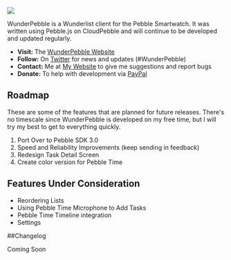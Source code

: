 <img src="https://wunderpebble.com/wp-content/uploads/sites/2/2016/06/banner-color.png">

WunderPebble is a Wunderlist client for the Pebble Smartwatch. It was written using Pebble.js on CloudPebble and will continue to be developed and updated regularly.

* **Visit:** The [WunderPebble Website](https://wunderpebble.com)
* **Follow:** On [Twitter](http://twitter.com/jahdaic) for news and updates (#WunderPebble)
* **Contact:** Me at [My Website](http://wunderpebble.com/contact) to give me suggestions and report bugs
* **Donate:** To help with development via [PayPal](https://www.paypal.com/cgi-bin/webscr?cmd=_s-xclick&hosted_button_id=MXB2U5XFZBKB6)

## Roadmap
These are some of the features that are planned for future releases. There's no timescale since WunderPebble is developed on my free time, but I will try my best to get to everything quickly.

1. Port Over to Pebble SDK 3.0
2. Speed and Reliability Improvements (keep sending in feedback)
2. Redesign Task Detail Screen
3. Create color version for Pebble Time

## Features Under Consideration
- Reordering Lists
- Using Pebble Time Microphone to Add Tasks
- Pebble Time Timeline integration
- Settings

##Changelog

Coming Soon
